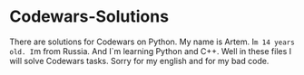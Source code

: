 # Codewars-Solutions
There are solutions for Codewars on Python.
My name is Artem. 
I`m 14 years old.
I`m from Russia.
And I`m learning Python and C++.
Well in these files I will solve Codewars tasks.
Sorry for my english and for my bad code.
